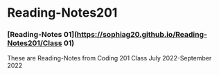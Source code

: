 # Reading-Notes201
### [Reading-Notes 01](https://sophiag20.github.io/Reading-Notes201/Class 01)
These are Reading-Notes from Coding 201 Class July 2022-September 2022

